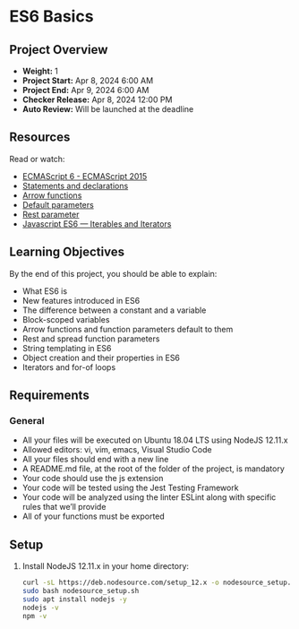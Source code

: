 # ES6 Basics

## Project Overview

- **Weight:** 1
- **Project Start:** Apr 8, 2024 6:00 AM
- **Project End:** Apr 9, 2024 6:00 AM
- **Checker Release:** Apr 8, 2024 12:00 PM
- **Auto Review:** Will be launched at the deadline

## Resources

Read or watch:

- [ECMAScript 6 - ECMAScript 2015](https://developer.mozilla.org/en-US/docs/Web/JavaScript/New_in_JavaScript/ECMAScript_6_support_in_Mozilla)
- [Statements and declarations](https://developer.mozilla.org/en-US/docs/Web/JavaScript/Reference/Statements)
- [Arrow functions](https://developer.mozilla.org/en-US/docs/Web/JavaScript/Reference/Functions/Arrow_functions)
- [Default parameters](https://developer.mozilla.org/en-US/docs/Web/JavaScript/Reference/Functions/Default_parameters)
- [Rest parameter](https://developer.mozilla.org/en-US/docs/Web/JavaScript/Reference/Functions/rest_parameters)
- [Javascript ES6 — Iterables and Iterators](https://developer.mozilla.org/en-US/docs/Web/JavaScript/Reference/Global_Objects/Array/@@iterator)

## Learning Objectives

By the end of this project, you should be able to explain:

- What ES6 is
- New features introduced in ES6
- The difference between a constant and a variable
- Block-scoped variables
- Arrow functions and function parameters default to them
- Rest and spread function parameters
- String templating in ES6
- Object creation and their properties in ES6
- Iterators and for-of loops

## Requirements

### General

- All your files will be executed on Ubuntu 18.04 LTS using NodeJS 12.11.x
- Allowed editors: vi, vim, emacs, Visual Studio Code
- All your files should end with a new line
- A README.md file, at the root of the folder of the project, is mandatory
- Your code should use the js extension
- Your code will be tested using the Jest Testing Framework
- Your code will be analyzed using the linter ESLint along with specific rules that we’ll provide
- All of your functions must be exported

## Setup

1. Install NodeJS 12.11.x in your home directory:
   ```bash
   curl -sL https://deb.nodesource.com/setup_12.x -o nodesource_setup.sh
   sudo bash nodesource_setup.sh
   sudo apt install nodejs -y
   nodejs -v
   npm -v
